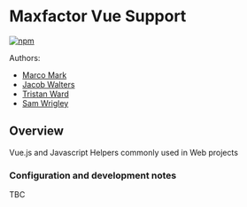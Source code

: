 # Maxfactor Vue Support

[![npm](https://img.shields.io/npm/v/maxfactor-vue-support.svg?style=for-the-badge)](https://www.npmjs.com/package/maxfactor-vue-support)

Authors:

* [Marco Mark](mailto:marco.mark@dewsign.co.uk)
* [Jacob Walters](mailto:jacob.walters@dewsign.co.uk)
* [Tristan Ward](mailto:tristan.ward@dewsign.co.uk)
* [Sam Wrigley](mailto:sam.wrigley@dewsign.co.uk)

## Overview

Vue.js and Javascript Helpers commonly used in Web projects

### Configuration and development notes

TBC
